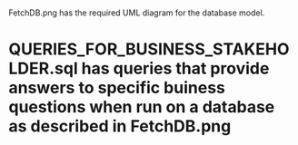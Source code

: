 # <Submitted as part of Exercise for applying to FETCH_Data_Analyst_Intern position>

 FetchDB.png has the required UML diagram for the database model.
# QUERIES_FOR_BUSINESS_STAKEHOLDER.sql has queries that provide answers to specific buiness questions when run on a database as described in FetchDB.png

